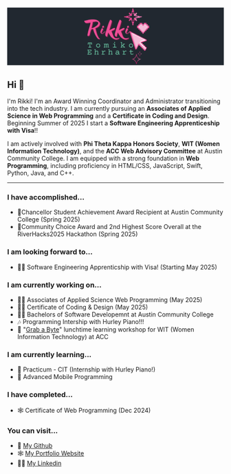 ![Rikki Tomiko Ehrhart Banner](/images/RikkiBanner.png)

## Hi 👋
I'm Rikki! I'm an Award Winning Coordinator and Administrator transitioning into the tech industry. I am currently pursuing an **Associates of Applied Science in Web Programming** and a **Certificate in Coding and Design**. Beginning Summer of 2025 I start a **Software Engineering Apprenticeship with Visa**!!

I am actively involved with **Phi Theta Kappa Honors Society**, **WIT (Women Information Technology)**, and the **ACC Web Advisory Committee** at Austin Community College. I am equipped with a strong foundation in **Web Programming**, including proficiency in HTML/CSS, JavaScript, Swift, Python, Java, and C++.

---

### I have accomplished...
- 🏅Chancellor Student Achievement Award Recipient at Austin Community College (Spring 2025)
- 🌟Community Choice Award and 2nd Highest Score Overall at the RiverHacks2025 Hackathon (Spring 2025)


### I am looking forward to...
- 👩‍💻 Software Engineering Apprenticship with Visa! (Starting May 2025)

### I am currently working on...
- 👩‍🎓 Associates of Applied Science Web Programming (May 2025)
- 👩‍🎨 Certificate of Coding & Design (May 2025)
- 👩‍💻 Bachelors of Software Developemnt at Austin Community College
- 🎶 Programming Intership with Hurley Piano!!!
- 🍱 "[Grab a Byte](https://github.com/rikkitomikoehrhart/GrabAByte)" lunchtime learning workshop for WIT (Women Information Technology) at ACC

### I am currently learning...
- 🎹 Practicum - CIT (Internship with Hurley Piano!)
- 📱 Advanced Mobile Programming

### I have completed...
- 🕸️ Certificate of Web Programming (Dec 2024)

### You can visit...
- 🫧 [My Github](https://github.com/rikkitomikoehrhart)
- 🕸️ [My Portfolio Website](https://www.rikkitomikoehrhart.com)
- 👩‍💼 [My Linkedin](linkedin.com/in/rikkitomikoehrhart)
